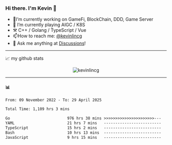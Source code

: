 ### Hi there. I'm Kevin 👋

- 🔭I’m currently working on GameFi, BlockChain, DDD, Game Server
- 🌱 I’m currently playing AIGC / K8S
-   :hammer_and_pick: C++ / Golang / TypeScript / Vue
- 📫How to reach me: [@kevinlincg](https://twitter.com/kevinlincg) 
-   :thought_balloon: Ask me anything at [Discussions](https://github.com/kevinlincg/kevinlincg/issues/new)!

---

📈 my github stats

<p align="center"> <img src="https://github-readme-stats-ouuan.vercel.app/api?username=kevinlincg&theme=dark&show_icons=true&count_private=true" alt="kevinlincg" />

---

#### :bar_chart: 

<!--START_SECTION:waka-->

```txt
From: 09 November 2022 - To: 29 April 2025

Total Time: 1,109 hrs 3 mins

Go                         976 hrs 38 mins >>>>>>>>>>>>>>>>>>>>>>---   88.06 %
YAML                       21 hrs 7 mins   -------------------------   01.90 %
TypeScript                 15 hrs 2 mins   -------------------------   01.36 %
Bash                       10 hrs 13 mins  -------------------------   00.92 %
JavaScript                 9 hrs 15 mins   -------------------------   00.83 %
```

<!--END_SECTION:waka-->

